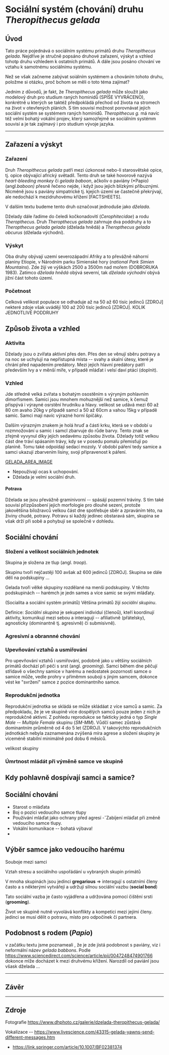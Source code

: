 # Sociální systém (chování) druhu *Theropithecus gelada*

## Úvod

Tato práce pojednává o sociálním systému primátů druhu *Theropithecus gelada*. Nejdříve je stručně popsáno druhové zařazení, výskyt a vzhled tohotp druhu vzhledem k ostatních primátů. A dále jsou posáno chování ve vztahu k samotnému sociálnímu systému.

Než se však začneme zabývat soiálním systémem a chováním tohoto druhu, položme si otázku, proč bchom se měli o toto  téma zajímat?

Jednim z důvodů, je fakt, že *Theropithecus gelada* může sloužit jako modelový druh pro studium raných hominidů (SPÍŠE VYVRÁCENO), konkrétně  u kterých se taktéž předpokládá přechod od života na stromech na život v otevřených pláních. S tím souvisí možnost porovnávat jejich sociální systém se systémem raných hominidů.  *Theropithecus g.* má navíc též velmi bohatý vokální projev, který samozřejmě se sociálním systémm  souvisí a je tak zajímavý i pro studium vývoje jazyka.

---

## Zařazení a výskyt

### Zařazení

Druh *Theropithecus gelada* patří mezi úzkonosé nebo-li starosvětské opice, tj. opice obývající africký světadíl. Tento druh se také hovorově nazývá *heart-bleeding monkey* či *gelada baboon*, ačkoliv o paviány (*Papio) (angl.*baboon)*  přesně řečeno nejde, i když jsou jejich blízkými příbuznými. Nicméně jsou s paviány simpatrické tj. kjejich území se častečně překrývají, ale nedochází k mezidruhovému křížení [FACTSHEETS].

V dalším textu budeme tento druh označovat jednoduše jako *dželada*.

Dželady dále řadíme do čeledi kočkonadovití (*Cerophitecidae*) a rodu *Theropthecus*. Druh *Theropthecus gelada* zahrnuje dva poddruhy a to *Theropthecus gelada gelada* (dželada hnědá) a *Theropthecus gelada obcurus* (dželada východní).

### Výskyt

Oba druhy obývají uzemí severozápadní Afriky a to převážně náhorní planiny Etiopie, v Národním parku Simienské hory (*national Park Simien Mountains*). Zde  žijí ve výškách 2500 a 3500m nad mořem (DOBRORUKA 1983). Zatímco *dželada hnědá* obývá severní, tak *dželada východní* obývá jižní část tohoto území.

### Početnost

Celková velikost populace se odhaduje až na 50 až 60 tisíc jedinců [ZDROJ] nekteré zdoje však uvádějí 100 až 200 tisíc jedinců [ZDROJ]. KOLIK JEDNOTLIVÉ PODDRUHY

## Způsob života a vzhled 

### Aktivita

Dželady jsou o zvířata aktivní přes den. Přes den se věnují sběru potravy a na noc se uchylují na nepřístupná místa -- svahy a skalní útesy, které je chrání před napadením predátory. Mezi jejich hlavní predátory patří především lvy a v měnší míře, v případě mláďat i velsí daví ptácí (doplnit).

### Vzhled

Jde středně velká zvířata s bohatým osostěním s výryným pohlavním dimorfismem. Samici jsou mnohem mohuznější než samice, k čemuž přispývá i výrayné osrstění hrudníku a hlavy. velikost se udává mezi 60 až 80 cm  avaho 20kg v případě samcl a 50 až 60cm a vahou 15kg v případě samic. Samci mají navíc výrazné horní špičáky.

Dalším výrazným znakem je holá hruď a části krku, která se v období u rozmnožování u samic i samcl zbarvuje do růde barvy. Tento znak se zřejmě vyvynul díky jejich sedavému způsobu života. Dželady totiž velkou část dne tráví spásaním trávy, kdy se v posedu pomalu přemisťují po planině. Tomu také odpoídají sedací mozoly. V období páření tedy samice a samci ukazují zbarvením lisiny, svoji připravenost k páření.

[GELADA_AREA_IMAGE](gelada-area.png)

- Nepoužívají ocas k uchopování.
- Dželada je velmi sociální druh.

#### Potrava

Dželada se jsou převážně graminivorní -- spásájí pozemní tráviny. S tím také souvisí  přizpůsobení jejich morfologie pro dlouhé sezení, protože jakovětšina bíložravců velkou část dne spotřebuje sběr a zpraváním této, na živiny chudé, potravy. Potravu si každý jedinec obstaravá sám, skupina se však drží při sobě a pohybují se společně v dohledu.

## Sociální chování

### Složení a velikost sociálních jednotek

Skupina je složena ze tlup (angl. *troop*).

Skupinu tvoří nejčastěji 100 avšak až 600 jedinců [ZDROJ].
Skupina se dále dělí na podskupiny ...

Gelada tvoři vělké skpupiny rozdělané na menši podskupiny. V těchto podskupinách -- harémch je jedn sames a více samic se svými mláďaty.

(Socialita a sociální systém primátů) Většina primátů žijí *sociální skupinu*.

Definice: *Sociální skupina* je sekupení individuí (členoů), kteří koordinují aktivity, komunikují mezi sebou a interagují -- afiliativně (přátelsky), agnosticky (dominantně tj. agresivně) či submisivně).

### Agresivní a obrannné chování

### Upevňování vztahů a usmiřování

Pro upevňování vztahů i usmiřování, podobně jako u většiny sociálních primátů dochází při péči s srst (angl. *grooming*). Samci během dne pěčují střídavě o všechny samice v harému a nedostatek pozornosti samce o samice může, vedle prohry v příměmm souboji s jiným samcem, dokonce vést ke "svržení" samce z pozice dominantního samce.

### Reprodukční jednotka

Reprodukční jednotka se skládá se může skládáat z více samců  a samic. Za předpokladu, že je ve skupině více dospělých samců pouze jeden z nich je reprodukčně aktivní. Z pohledu reprodukce se fakticky jedná o typ *Single Male -- Multiple Female* skupinu (*SM-MM*). Vůdčí samec zůstává dominantním průměrně od 4 do 5 let (ZDROJ). V takovýchto reprodukčních jednotkách nebyla zaznamenána zvýšená míra agrese a složení skupiny je víceméně stabilní minimálně pod dobu 6 měsíců.

velikost skupiny

### Úmrtnost mládát při výměně samce ve skupině

## Kdy pohlavně dospívají samci a samice?

## Sociální chování

- Starost o mláďata
- Boj o pozici vedoucího samce tlupy
- Používání mláďat jako ochrany před agresí
-ˇZabíjení mláďat při změně vedoucího samce tlupy.
- Vokální komunikace -- bohatá výbava!
-

## Výběr samce jako vedoucího harému

Souboje mezi samci

Vztah stresu a sociálního uspořádání u vybraných skupin primátů

V mnoha skupinách jsou jedinci **gregarious** => interagují s ostatními členy často a s některými vytvářejí a udržují silnou sociální vazbu (**social bond**)

Tato sociální vazba je často vyjádřena a udržována pomocí čištění srsti (**grooming**).

Život ve skupině nutně vyvolává konflikty a kompetici mezi jejími členy. jedinci se musí dělit o potravu, místo pro odpočinek či partnera.

## Podobnost s rodem (*Papio*)

v začátku textu jsme poznameali , že je zde jistá podobnost s paviány, viz i neformální název *gelada babbons*.
Podle <https://www.sciencedirect.com/science/article/pii/0047248474901766> dokonce mlže docházet k mezi druhvému křížení.
Narozdíl od paviánl jsou všask dželada ...

---

## Závěr

---

## Zdroje

Fotografie
<https://www.dhphoto.cz/galerie/dzelada-theropithecus-gelada/>

Vokalizace -- <https://www.livescience.com/43315-gelada-yawns-send-different-messages.htm>

- <https://link.springer.com/article/10.1007/BF02381374>
